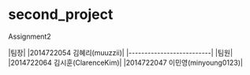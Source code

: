 # second_project
Assignment2

|팀장|
|2014722054 김혜리(muuzzii)|
|--------------------------|
|팀원|
|2014722064 김시훈(ClarenceKim)|
|2014722047 이민영(minyoung0123)|
